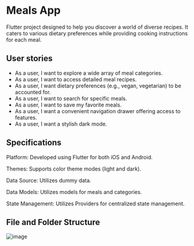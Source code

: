# Meals App

Flutter project designed to help you discover a world of diverse recipes. It caters to various dietary preferences while providing cooking instructions for each meal.


## User stories

- As a user, I want to explore a wide array of meal categories.
- As a user, I want to access detailed meal recipes.
- As a user, I want dietary preferences (e.g., vegan, vegetarian) to be accounted for.
- As a user, I want to search for specific meals.
- As a user, I want to save my favorite meals.
- As a user, I want a convenient navigation drawer offering access to features.
- As a user, I want a stylish dark mode.

## Specifications

Platform: Developed using Flutter for both iOS and Android.

Themes: Supports color theme modes (light and dark).

Data Source: Utilizes dummy data.

Data Models: Utilizes models for meals and categories.

State Management: Utilizes Providers for centralized state management.

## File and Folder Structure

![image](https://github.com/eirilovi/Meals-app/assets/102029007/4f4f2e8b-578d-4272-854d-6ce3db4600e7)

